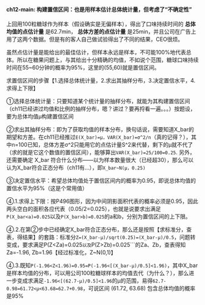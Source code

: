 #### ch12-main: 构建置信区间：也是用样本估计总体统计量，但考虑了“不确定性”

上回用100粒糖球作为样本（假设确实是无偏样本），得出了口味持续时间的 __总体均值的点估计量__ 是62.7min， __总体方差的点估计量__ 是25min，并且公司在广告上用了这两个数据。但是有的客人自己做试验得出了不同的结果，CEO很烦。

虽然点估计量是能给出的最佳估计，但样本永远是样本，不可能100%地代表总体。所以在糖果问题上，与其给出十分精确的均值，不如说个范围，糖球口味持续时间在55~60分钟的概率为95%，这里的(55,60)就是置信区间。

求置信区间的步骤【1.选择总体统计量，2.求出其抽样分布，3.决定置信水平，4.求得上下限】

①选择总体统计量：只要知道某个统计量的抽样分布，就能为其构建置信区间（ch11已经讲过均值和比例的抽样分布，嗯？讲过？要再捋看一遍。。。）按题设，要为总体均值μ构建置信区间

②求出其抽样分布：即为了获取均值的样本分布，换句话说，需要知道X_bar的期望和方差。在ch11已经推过```E(X_bar)=μ，VAR(X_bar)=σ^2/n```（真的记得？），其中n=100已知，总体方差σ^2只能用它的点估计量S^2来代替，剩下的μ就不代了（求的就是它这个数值的置信区间），能够算出```VAR(X_bar)=25/100=0.25```. 另外，还需要确定 X_bar 符合什么分布——以为样本数量很大（已经超30），那么可以认为X_bar符合正态分布（ch11有...），即```X_bar~N(μ，0.25)```

③决定置信水平：希望总体均值处于置信区间内的概率为0.95，即说总体均值的置信水平为95%（这是个常用值）

④.1.求得上下限：按P496图形，因为中间阴影面积代表的概率必须是0.95，因此两头空白的面积各应代表（0.05/2=0.025），也就是说要求出满足``` P(X_bar<a)=0.025```以及```P(X_bar>b)=0.025```的a和b，分别为置信区间的上下限。

④.2.在第②步中已经确定X_bar符合正态分布，那么还是按照【求标准分，查表，得结果】的套路：标准分```Z=(X_bar-μ)/sqrt(0.25)=(X_bar-μ)/0.5```，问题转变成，要求满足P(Z<Za)=0.025```以及```P(Z>Zb)=0.025```的Za、Zb，查表得知Za=-1.96, Zb=1.96【经过标准化，Z~N(0,1)】

④.3.既知```P(-1.96<Z<1.96)=0.95=P(-1.96<[(X_bar-μ)/0.5]<1.96)```，其中X_bar是样本均值的分布，可以用公司100粒糖球样本的均值去代（为什么？），那么进一步变成求满足```-1.96<[(62.7-μ)/0.5]<1.96```的μ的范围，易得```62.7-0.98=61.72<μ<63.68=62.7+0.98```，可说区间 (61.72, 63.68) 包含总体均值的概率是95%

